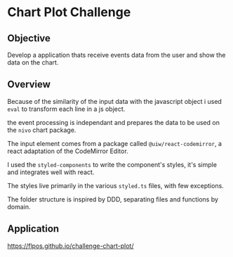 # Chart Plot Challenge

## Objective

Develop a application thats receive events data from the user and show the data on the chart.

## Overview

Because of the similarity of the input data with the javascript object i used `eval` to transform each line in a js object.

the event processing is independant and prepares the data to be used on the `nivo` chart package.

The input element comes from a package called `@uiw/react-codemirror`, a react adaptation of the CodeMirror Editor.

I used the `styled-components` to write the component's styles, it's simple and integrates well with react.

The styles live primarily in the various `styled.ts` files, with few exceptions.

The folder structure is inspired by DDD, separating files and functions by domain.

## Application

https://flpos.github.io/challenge-chart-plot/
